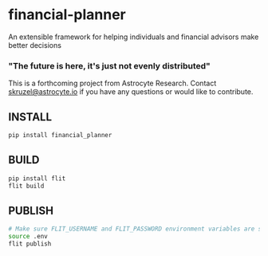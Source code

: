 # financial-planner
An extensible framework for helping individuals and financial advisors make better decisions


### **"The future is here, it's just not evenly distributed"**

This is a forthcoming project from Astrocyte Research.  Contact skruzel@astrocyte.io if you have any questions or would like to contribute.
## INSTALL

```bash
pip install financial_planner
```


## BUILD

```bash
pip install flit
flit build
```

## PUBLISH

```bash
# Make sure FLIT_USERNAME and FLIT_PASSWORD environment variables are set
source .env
flit publish
```
